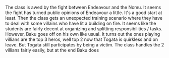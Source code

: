The class is awed by the fight between Endeavour and the Nomu. It seems the fight has turned public opinions of Endeavour a little. It's a good start at least. Then the class gets an unexpected training scenario where they have to deal with some villains who have lit a building on fire. It seems like the students are fairly decent at organizing and splitting responsibilities / tasks. However, Baku goes off on his own like usual. It turns out the ones playing villians are the top 3 heros, well top 2 now that Togata is quirkless and on leave. But Togata still participates by being a victim. The class handles the 2 villians fairly easily, but at the end Baku does